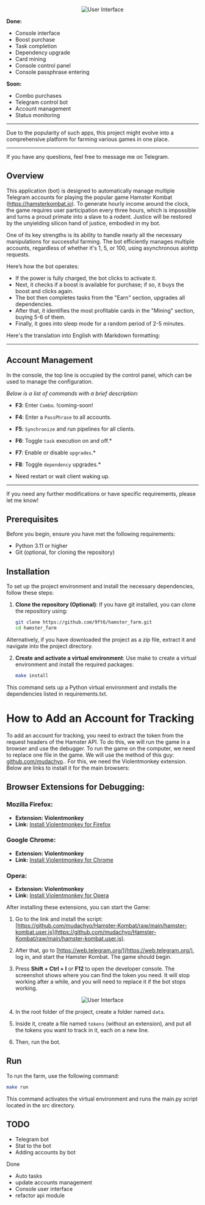 
<p align="center">
  <img src="https://github.com/9ft6/hamster_farm/raw/media/pics/cui.png" alt="User Interface">
</p>

**Done:**
- Console interface
- Boost purchase
- Task completion
- Dependency upgrade
- Card mining
- Console control panel
- Console passphrase entering

**Soon:**
- Combo purchases
- Telegram control bot
- Account management
- Status monitoring

---

Due to the popularity of such apps, this project might evolve into a comprehensive platform for farming various games in one place.

---
If you have any questions, feel free to message me on Telegram.

## Overview
This application (bot) is designed to automatically manage multiple Telegram accounts for playing the popular game Hamster Kombat (https://hamsterkombat.io). To generate hourly income around the clock, the game requires user participation every three hours, which is impossible and turns a proud primate into a slave to a rodent. Justice will be restored by the unyielding silicon hand of justice, embodied in my bot.

One of its key strengths is its ability to handle nearly all the necessary manipulations for successful farming. The bot efficiently manages multiple accounts, regardless of whether it's 1, 5, or 100, using asynchronous aiohttp requests.

Here’s how the bot operates: 
- If the power is fully charged, the bot clicks to activate it. 
- Next, it checks if a boost is available for purchase; if so, it buys the boost and clicks again. 
- The bot then completes tasks from the "Earn" section, upgrades all dependencies.
- After that, it identifies the most profitable cards in the "Mining" section, buying 5-6 of them. 
- Finally, it goes into sleep mode for a random period of 2-5 minutes.

Here's the translation into English with Markdown formatting:

---

## Account Management

In the console, the top line is occupied by the control panel, which can be used to manage the configuration.

*Below is a list of commands with a brief description:*

- **F3**: Enter `Combo`. !coming-soon!

- **F4**: Enter a `PassPhrase` to all accounts.

- **F5**: `Synchronize` and run pipelines for all clients.

- **F6**: Toggle `task` execution on and off.*

- **F7**: Enable or disable `upgrades`.*

- **F8**: Toggle `dependency` upgrades.*

* Need restart or wait client waking up.
---

If you need any further modifications or have specific requirements, please let me know!

## Prerequisites
Before you begin, ensure you have met the following requirements:
- Python 3.11 or higher
- Git (optional, for cloning the repository)

## Installation
To set up the project environment and install the necessary dependencies, follow these steps:

1. **Clone the repository (Optional)**:
   If you have git installed, you can clone the repository using:
   ```bash
   git clone https://github.com/9ft6/hamster_farm.git
   cd hamster_farm
   ```
Alternatively, if you have downloaded the project as a zip file, extract it and navigate into the project directory.

2. **Create and activate a virtual environment**: 
   Use make to create a virtual environment and install the required packages:

    ```bash
    make install
    ```
This command sets up a Python virtual environment and installs the dependencies listed in requirements.txt.

# How to Add an Account for Tracking

To add an account for tracking, you need to extract the token from the request headers of the Hamster API. To do this, we will run the game in a browser and use the debugger. To run the game on the computer, we need to replace one file in the game. We will use the method of this guy: [github.com/mudachyo](https://github.com/mudachyo/Hamster-Kombat).. For this, we need the Violentmonkey extension. Below are links to install it for the main browsers:

## Browser Extensions for Debugging:

### Mozilla Firefox:

- **Extension: Violentmonkey**
- **Link:** [Install Violentmonkey for Firefox](https://addons.mozilla.org/en-US/firefox/addon/violentmonkey/)

### Google Chrome:

- **Extension: Violentmonkey**
- **Link:** [Install Violentmonkey for Chrome](https://chrome.google.com/webstore/detail/violentmonkey/jinjaccalgkegednnccohejagnlnfdag)

### Opera:

- **Extension: Violentmonkey**
- **Link:** [Install Violentmonkey for Opera](https://addons.opera.com/en/extensions/details/violentmonkey/)


After installing these extensions, you can start the Game:

1. Go to the link and install the script: [https://github.com/mudachyo/Hamster-Kombat/raw/main/hamster-kombat.user.js](https://github.com/mudachyo/Hamster-Kombat/raw/main/hamster-kombat.user.js).

2. After that, go to [https://web.telegram.org/](https://web.telegram.org/), log in, and start the Hamster Kombat. The game should begin.

3. Press **Shift + Ctrl + I** or **F12** to open the developer console. The screenshot shows where you can find the token you need. It will stop working after a while, and you will need to replace it if the bot stops working.

<p align="center">
  <img src="https://github.com/9ft6/hamster_farm/raw/media/pics/debugger.png" alt="User Interface">
</p>

4. In the root folder of the project, create a folder named `data`.

5. Inside it, create a file named `tokens` (without an extension), and put all the tokens you want to track in it, each on a new line.

6. Then, run the bot.

## Run
To run the farm, use the following command:

```bash
make run
```

This command activates the virtual environment and runs the main.py script located in the src directory.

## TODO
- Telegram bot
- Stat to the bot
- Adding accounts by bot

Done
- Auto tasks
- update accounts management
- Console user interface
- refactor api module 
